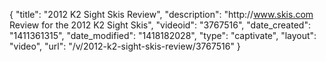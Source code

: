 {
    "title": "2012 K2 Sight Skis Review",
    "description": "http:\/\/www.skis.com Review for the 2012 K2 Sight Skis",
    "videoid": "3767516",
    "date_created": "1411361315",
    "date_modified": "1418182028",
    "type": "captivate",
    "layout": "video",
    "url": "\/v\/2012-k2-sight-skis-review\/3767516"
}